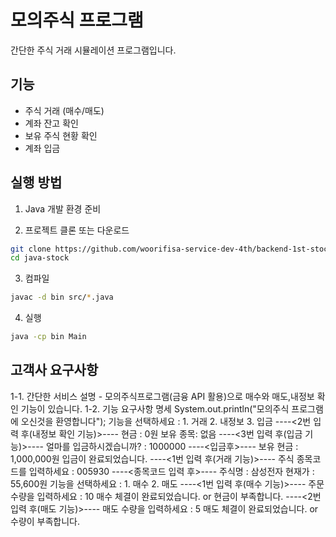 # 모의주식 프로그램

간단한 주식 거래 시뮬레이션 프로그램입니다.

## 기능

- 주식 거래 (매수/매도)
- 계좌 잔고 확인
- 보유 주식 현황 확인
- 계좌 입금

## 실행 방법

1. Java 개발 환경 준비

2. 프로젝트 클론 또는 다운로드

```bash
git clone https://github.com/woorifisa-service-dev-4th/backend-1st-stock-service.git
cd java-stock
```

3. 컴파일

```bash
javac -d bin src/*.java
```

4. 실행

```bash
java -cp bin Main
```

## 고객사 요구사항 

1-1. 간단한 서비스 설명 - 모의주식프로그램(금융 API 활용)으로 매수와 매도,내정보 확인 기능이 있습니다.
1-2. 기능 요구사항 명세
System.out.println("모의주식 프로그램에 오신것을 환영합니다");
기능을 선택하세요 : 1. 거래 2. 내정보 3. 입금
----<2번 입력 후(내정보 확인 기능)>----
현금 : 0원
보유 종목: 없음
----<3번 입력 후(입금 기능)>----
얼마를 입금하시겠습니까? : 1000000
----<입금후>----
보유 현금 : 1,000,000원
입금이 완료되었습니다.
----<1번 입력 후(거래 기능)>----
주식 종목코드를 입력하세요 : 005930
----<종목코드 입력 후>----
주식명 : 삼성전자
현재가 : 55,600원
기능을 선택하세요 : 1. 매수 2. 매도
----<1번 입력 후(매수 기능)>----
주문 수량을 입력하세요 : 10
매수 체결이 완료되었습니다.
or 현금이 부족합니다.
----<2번 입력 후(매도 기능)>----
매도 수량을 입력하세요 : 5
매도 체결이 완료되었습니다.
or 수량이 부족합니다.